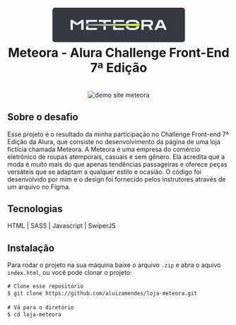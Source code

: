 <h1 align="center">
  <br>
  <img width="300px" src="https://raw.githubusercontent.com/aluizamendes/loja-meteora/main/public/Logo-readme.png" alt="logo meteora">
  <br>
  Meteora - Alura Challenge Front-End 7ª Edição
  <br>
</h1>
<br>
<div align="center">
    <img src="https://raw.githubusercontent.com/aluizamendes/loja-meteora/main/public/preview.gif" alt="demo site meteora">
</div>

## Sobre o desafio
Esse projeto é o resultado da minha participação no Challenge Front-end 7ª Edição da Alura, que consiste no desenvolvimento da página de uma loja fictícia chamada Meteora.
A Meteora é uma empresa do comércio eletrônico de roupas atemporais, casuais e sem gênero. Ela acredita que a moda é muito mais do que apenas tendências passageiras e oferece peças versáteis que se adaptam a qualquer estilo e ocasião. O código foi desenvolvido por mim e o design foi fornecido pelos instrutores através de um arquivo no Figma.

## Tecnologias
HTML | SASS | Javascript | SwiperJS

## Instalação
Para rodar o projeto na sua máquina baixe o arquivo `.zip` e abra o aquivo `index.html`, ou você pode clonar o projeto:
```
# Clone esse repositório
$ git clone https://github.com/aluizamendes/loja-meteora.git

# Vá para o diretório
$ cd loja-meteora
```